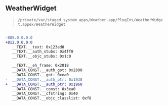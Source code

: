 ## WeatherWidget

> `/private/var/staged_system_apps/Weather.app/PlugIns/WeatherWidget.appex/WeatherWidget`

```diff

-808.0.0.0.0
+812.0.0.0.0
   __TEXT.__text: 0x123ed8
   __TEXT.__auth_stubs: 0x4ff0
   __TEXT.__objc_stubs: 0x1c0

   __TEXT.__eh_frame: 0x2018
   __DATA_CONST.__auth_got: 0x2800
   __DATA_CONST.__got: 0xea0
-  __DATA_CONST.__auth_ptr: 0x1938
+  __DATA_CONST.__auth_ptr: 0x1960
   __DATA_CONST.__const: 0x3ea0
   __DATA_CONST.__cfstring: 0x40
   __DATA_CONST.__objc_classlist: 0xf8

```
